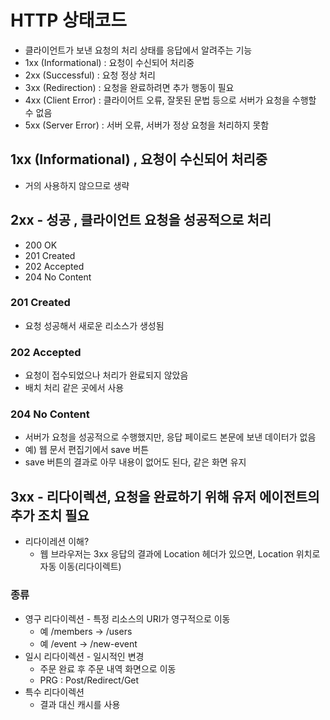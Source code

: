 # HTTP 상태코드
- 클라이언트가 보낸 요청의 처리 상태를 응답에서 알려주는 기능
- 1xx (Informational) : 요청이 수신되어 처리중
- 2xx (Successful) : 요청 정상 처리
- 3xx (Redirection) : 요청을 완료하려면 추가 행동이 필요
- 4xx (Client Error) : 클라이어트 오류, 잘못된 문법 등으로 서버가 요청을 수행할 수 없음
- 5xx (Server Error) : 서버 오류, 서버가 정상 요청을 처리하지 못함

## 1xx (Informational) , 요청이 수신되어 처리중
- 거의 사용하지 않으므로 생략

## 2xx - 성공 , 클라이언트 요청을 성공적으로 처리
- 200 OK
- 201 Created
- 202 Accepted
- 204 No Content

### 201 Created
- 요청 성공해서 새로운 리소스가 생성됨

### 202 Accepted
- 요청이 접수되었으나 처리가 완료되지 않았음
- 배치 처리 같은 곳에서 사용

### 204 No Content
- 서버가 요청을 성공적으로 수행했지만, 응답 페이로드 본문에 보낸 데이터가 없음
- 예) 웹 문서 편집기에서 save 버튼
- save 버튼의 결과로 아무 내용이 없어도 된다, 같은 화면 유지

## 3xx - 리다이렉션, 요청을 완료하기 위해 유저 에이전트의 추가 조치 필요
- 리다이레션 이해?
  - 웹 브라우저는 3xx 응답의 결과에 Location 헤더가 있으면, Location 위치로 자동 이동(리다이렉트)

### 종류
- 영구 리다이렉션 - 특정 리소스의 URI가 영구적으로 이동
  - 예 /members -> /users
  - 예 /event -> /new-event
- 일시 리다이렉션 - 일시적인 변경
  - 주문 완료 후 주문 내역 화면으로 이동
  - PRG : Post/Redirect/Get
- 특수 리다이렉션
  - 결과 대신 캐시를 사용

### 


















